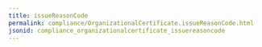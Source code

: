 ```yaml
---
title: issueReasonCode
permalink: compliance/OrganizationalCertificate.issueReasonCode.html
jsonid: compliance_organizationalcertificate_issuereasoncode
---
```

